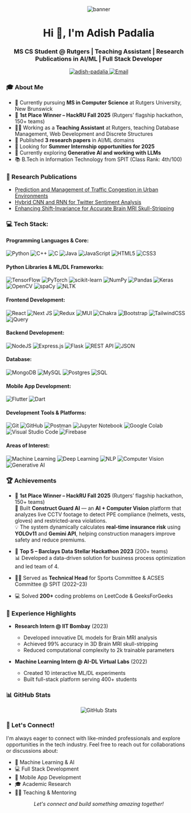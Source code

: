 <div align="center">
  <img src="https://github.com/AdishPadalia26/AdishPadalia26/blob/main/banner.gif" alt="banner" />
</div>
<h1 align="center">Hi 👋, I'm Adish Padalia</h1>
<h3 align="center">MS CS Student @ Rutgers | Teaching Assistant | Research Publications in AI/ML | Full Stack Developer</h3>

<p align="center">
  <a href="https://www.linkedin.com/in/adish-padalia-a3768a230/" target="_blank">
    <img src="https://img.shields.io/badge/LinkedIn-0077B5?style=for-the-badge&logo=linkedin&logoColor=white" alt="adish-padalia" />
  </a>
  <a href="mailto:padaliaadish@gmail.com">
    <img src="https://img.shields.io/badge/Gmail-D14836?style=for-the-badge&logo=gmail&logoColor=white" alt="Email" />
  </a>
</p>

### 🎓 About Me
- 🎯 Currently pursuing **MS in Computer Science** at Rutgers University, New Brunswick
- 🥇 **1st Place Winner – HackRU Fall 2025** (Rutgers’ flagship hackathon, 150+ teams)  
- 👨‍🏫 Working as a **Teaching Assistant** at Rutgers, teaching Database Management, Web Development and Discrete Structures
- 🔬 Published **3 research papers** in AI/ML domains
- 🎯 Looking for **Summer Internship opportunities for 2025**
- 🌱 Currently exploring **Generative AI and working with LLMs**
- 📚 B.Tech in Information Technology from SPIT (Class Rank: 4th/100)

### 🔬 Research Publications
- [Prediction and Management of Traffic Congestion in Urban Environments](https://ieeexplore.ieee.org/document/10724090)
- [Hybrid CNN and RNN for Twitter Sentiment Analysis](https://link.springer.com/chapter/10.1007/978-981-97-1326-4_25)
- [Enhancing Shift-Invariance for Accurate Brain MRI Skull-Stripping](https://ieeexplore.ieee.org/document/10404359)

### 💻 Tech Stack:
#### Programming Languages & Core:
![Python](https://img.shields.io/badge/python-3670A0?style=for-the-badge&logo=python&logoColor=ffdd54)
![C++](https://img.shields.io/badge/c++-%2300599C.svg?style=for-the-badge&logo=c%2B%2B&logoColor=white)
![C](https://img.shields.io/badge/c-%2300599C.svg?style=for-the-badge&logo=c&logoColor=white)
![Java](https://img.shields.io/badge/java-%23ED8B00.svg?style=for-the-badge&logo=openjdk&logoColor=white)
![JavaScript](https://img.shields.io/badge/javascript-%23323330.svg?style=for-the-badge&logo=javascript&logoColor=%23F7DF1E)
![HTML5](https://img.shields.io/badge/html5-%23E34F26.svg?style=for-the-badge&logo=html5&logoColor=white)
![CSS3](https://img.shields.io/badge/css3-%231572B6.svg?style=for-the-badge&logo=css3&logoColor=white)

#### Python Libraries & ML/DL Frameworks:
![TensorFlow](https://img.shields.io/badge/TensorFlow-%23FF6F00.svg?style=for-the-badge&logo=TensorFlow&logoColor=white)
![PyTorch](https://img.shields.io/badge/PyTorch-%23EE4C2C.svg?style=for-the-badge&logo=PyTorch&logoColor=white)
![scikit-learn](https://img.shields.io/badge/scikit--learn-%23F7931E.svg?style=for-the-badge&logo=scikit-learn&logoColor=white)
![NumPy](https://img.shields.io/badge/numpy-%23013243.svg?style=for-the-badge&logo=numpy&logoColor=white)
![Pandas](https://img.shields.io/badge/pandas-%23150458.svg?style=for-the-badge&logo=pandas&logoColor=white)
![Keras](https://img.shields.io/badge/Keras-%23D00000.svg?style=for-the-badge&logo=Keras&logoColor=white)
![OpenCV](https://img.shields.io/badge/opencv-%23white.svg?style=for-the-badge&logo=opencv&logoColor=white)
![spaCy](https://img.shields.io/badge/spaCy-%09%234B0082.svg?style=for-the-badge&logo=spacy&logoColor=white)
![NLTK](https://img.shields.io/badge/NLTK-%23000000.svg?style=for-the-badge&logo=nltk&logoColor=white)

#### Frontend Development:
![React](https://img.shields.io/badge/react-%2320232a.svg?style=for-the-badge&logo=react&logoColor=%2361DAFB)
![Next JS](https://img.shields.io/badge/Next-black?style=for-the-badge&logo=next.js&logoColor=white)
![Redux](https://img.shields.io/badge/redux-%23593d88.svg?style=for-the-badge&logo=redux&logoColor=white)
![MUI](https://img.shields.io/badge/MUI-%230081CB.svg?style=for-the-badge&logo=mui&logoColor=white)
![Chakra](https://img.shields.io/badge/chakra-%234ED1C5.svg?style=for-the-badge&logo=chakraui&logoColor=white)
![Bootstrap](https://img.shields.io/badge/bootstrap-%238511FA.svg?style=for-the-badge&logo=bootstrap&logoColor=white)
![TailwindCSS](https://img.shields.io/badge/tailwindcss-%2338B2AC.svg?style=for-the-badge&logo=tailwind-css&logoColor=white)
![jQuery](https://img.shields.io/badge/jquery-%230769AD.svg?style=for-the-badge&logo=jquery&logoColor=white)

#### Backend Development:
![NodeJS](https://img.shields.io/badge/node.js-6DA55F?style=for-the-badge&logo=node.js&logoColor=white)
![Express.js](https://img.shields.io/badge/express.js-%23404d59.svg?style=for-the-badge&logo=express&logoColor=%2361DAFB)
![Flask](https://img.shields.io/badge/flask-%23000.svg?style=for-the-badge&logo=flask&logoColor=white)
![REST API](https://img.shields.io/badge/REST%20API-%23000000.svg?style=for-the-badge&logo=rest&logoColor=white)
![JSON](https://img.shields.io/badge/json-%23000000.svg?style=for-the-badge&logo=json&logoColor=white)

#### Database:
![MongoDB](https://img.shields.io/badge/MongoDB-%234ea94b.svg?style=for-the-badge&logo=mongodb&logoColor=white)
![MySQL](https://img.shields.io/badge/mysql-%2300f.svg?style=for-the-badge&logo=mysql&logoColor=white)
![Postgres](https://img.shields.io/badge/postgres-%23316192.svg?style=for-the-badge&logo=postgresql&logoColor=white)
![SQL](https://img.shields.io/badge/sql-%2307405e.svg?style=for-the-badge&logo=sqlite&logoColor=white)

#### Mobile App Development:
![Flutter](https://img.shields.io/badge/Flutter-%2302569B.svg?style=for-the-badge&logo=Flutter&logoColor=white)
![Dart](https://img.shields.io/badge/dart-%230175C2.svg?style=for-the-badge&logo=dart&logoColor=white)

#### Development Tools & Platforms:
![Git](https://img.shields.io/badge/git-%23F05033.svg?style=for-the-badge&logo=git&logoColor=white)
![GitHub](https://img.shields.io/badge/github-%23121011.svg?style=for-the-badge&logo=github&logoColor=white)
![Postman](https://img.shields.io/badge/Postman-FF6C37?style=for-the-badge&logo=postman&logoColor=white)
![Jupyter Notebook](https://img.shields.io/badge/jupyter-%23FA0F00.svg?style=for-the-badge&logo=jupyter&logoColor=white)
![Google Colab](https://img.shields.io/badge/Google%20Colab-%23F9AB00.svg?style=for-the-badge&logo=google-colab&logoColor=white)
![Visual Studio Code](https://img.shields.io/badge/Visual%20Studio%20Code-0078d7.svg?style=for-the-badge&logo=visual-studio-code&logoColor=white)
![Firebase](https://img.shields.io/badge/firebase-%23039BE5.svg?style=for-the-badge&logo=firebase)

#### Areas of Interest:
![Machine Learning](https://img.shields.io/badge/Machine%20Learning-%23FF6F00.svg?style=for-the-badge&logo=machine-learning&logoColor=white)
![Deep Learning](https://img.shields.io/badge/Deep%20Learning-%23FF0000.svg?style=for-the-badge&logo=deep-learning&logoColor=white)
![NLP](https://img.shields.io/badge/NLP-%2300A0E4.svg?style=for-the-badge&logo=natural-language-processing&logoColor=white)
![Computer Vision](https://img.shields.io/badge/Computer%20Vision-%23A8B9CC.svg?style=for-the-badge&logo=computer-vision&logoColor=white)
![Generative AI](https://img.shields.io/badge/Generative%20AI-%23FF6B6B.svg?style=for-the-badge&logo=generative-ai&logoColor=white)

### 🏆 Achievements
- 🥇 **1st Place Winner – HackRU Fall 2025** (Rutgers’ flagship hackathon, 150+ teams)  
  🧠 Built **Construct Guard AI** — an **AI + Computer Vision** platform that analyzes live CCTV footage to detect PPE compliance (helmets, vests, gloves) and restricted-area violations.  
  💡 The system dynamically calculates **real-time insurance risk** using **YOLOv11** and **Gemini API**, helping construction managers improve safety and reduce premiums.  


- 🥈 **Top 5 – Barclays Data Stellar Hackathon 2023** (200+ teams)  
  📊 Developed a data-driven solution for business process optimization and led team of 4.

- 👨‍💼 Served as **Technical Head** for Sports Committee & ACSES Committee @ SPIT (2022–23)

- 💻 Solved **200+** coding problems on LeetCode & GeeksForGeeks


### 🌟 Experience Highlights
- **Research Intern @ IIT Bombay** (2023)
  - Developed innovative DL models for Brain MRI analysis
  - Achieved 99% accuracy in 3D Brain MRI skull-stripping
  - Reduced computational complexity to 2k trainable parameters

- **Machine Learning Intern @ AI-DL Virtual Labs** (2022)
  - Created 10 interactive ML/DL experiments
  - Built full-stack platform serving 400+ students

### 📊 GitHub Stats
<p align="center">
  <img src="https://github-readme-stats.vercel.app/api?username=AdishPadalia26&show_icons=true&theme=radical" alt="GitHub Stats" />
</p>

### 🤝 Let's Connect!
I'm always eager to connect with like-minded professionals and explore opportunities in the tech industry. Feel free to reach out for collaborations or discussions about:
- 🤖 Machine Learning & AI
- 💻 Full Stack Development
- 📱 Mobile App Development
- 🎓 Academic Research
- 👨‍🏫 Teaching & Mentoring

<p align="center">
  <i>Let's connect and build something amazing together!</i>
</p>
